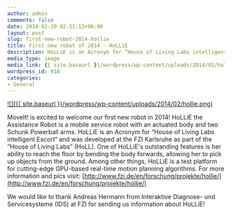 ```yaml
---
author: admin
comments: false
date: 2014-02-20 02:51:13+00:00
layout: post
slug: first-new-robot-2014-hollie
title: First new robot of 2014 - HoLLiE
description: HoLLiE is an Acronym for “House of Living Labs intelligent Escort“ and was developed at the FZI Karlsruhe as part of the “House of Living Labs” (HoLL).
media_type: image
media_link: {{ site.baseurl }}/wordpress/wp-content/uploads/2014/02/hollie.png
wordpress_id: 918
categories:
- General
---
```



[![]({{ site.baseurl }}/wordpress/wp-content/uploads/2014/02/hollie.png)](/hollie/)

MoveIt! is excited to welcome our first new robot in 2014! HoLLiE the Assistance Robot is a mobile service robot with an actuated body and two Schunk Powerball arms. HoLLiE is an Acronym for “House of Living Labs intelligent Escort“ and was developed at the FZI Karlsruhe as part of the “House of Living Labs” (HoLL). One of HoLLiE's outstanding features is her ability to reach the floor by bending the body forwards, allowing her to pick up objects from the ground. Among other things, HoLLiE is a test platform for cutting-edge GPU-based real-time motion planning algorithms. For more information and pics visit: [http://www.fzi.de/en/forschung/projekte/hollie/](http://www.fzi.de/en/forschung/projekte/hollie/)

We would like to thank Andreas Hermann from Interaktive Diagnose- und Servicesysteme (IDS) at FZI for sending us information about HoLLiE!
